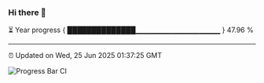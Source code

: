 ### Hi there 👋

⏳ Year progress { ██████████████▁▁▁▁▁▁▁▁▁▁▁▁▁▁▁▁ } 47.96 %

---

⏰ Updated on Wed, 25 Jun 2025 01:37:25 GMT

![Progress Bar CI](https://github.com/JuvenileQ/Progress-Bar-CI/workflows/main/badge.svg)
